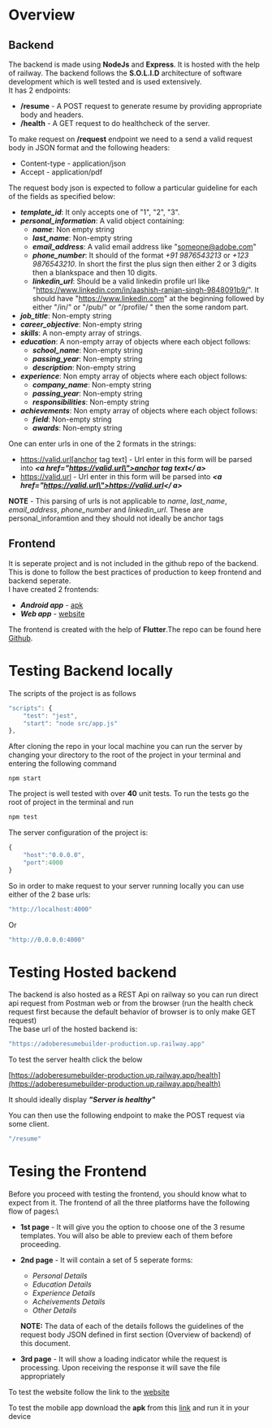 # Overview

## Backend
The backend is made using **NodeJs** and **Express**. It is hosted with the help of railway. The backend follows the **S.O.L.I.D** architecture of software development which is well tested and is used extensively.\
It has 2 endpoints:
* **/resume** - A POST request to generate resume by providing appropriate body and headers.
* **/health** - A GET request to do healthcheck of the server.

To make request on **/request** endpoint we need to a send a valid request body in JSON format and the following headers:
* Content-type - application/json
* Accept - application/pdf

The request body json is expected to follow a particular guideline for each of the fields as specified below:
* ***template_id***: It only accepts one of "1", "2", "3".
* ***personal_information***: A valid object containing:
    * ***name***: Non empty string
    * ***last_name***: Non-empty string
    * ***email_address***: A valid email address like "someone@adobe.com"
    * ***phone_number***: It should of the format *+91 9876543213* or *+123 9876543210*. In short the first the plus sign then either 2 or 3 digits then a blankspace and then 10 digits.
    * ***linkedin_url***: Should be a valid linkedin profile url like "https://www.linkedin.com/in/aashish-ranjan-singh-9848091b9/". It should have "https://www.linkedin.com" at the beginning followed by either "/in/" or "/pub/" or "/profile/ " then the some random part.
* ***job_title***: Non-empty string
* ***career_objective***: Non-empty string
* ***skills***: A non-empty array of strings.
* ***education***: A non-empty array of objects where each object follows:
    * ***school_name***: Non-empty string
    * ***passing_year***: Non-empty string
    * ***description***: Non-empty string
* ***experience***: Non empty array of objects where each object follows:
    * ***company_name***: Non-empty string
    * ***passing_year***: Non-empty string
    * ***responsibilities***: Non-empty string   
* ***achievements***: Non empty array of objects where each object follows:
    * ***field***: Non-empty string
    * ***awards***: Non-empty string

One can enter urls in one of the 2 formats in the strings:
* https://valid.url[anchor tag text] - Url enter in this form will be parsed into ***<a href=\"https://valid.url\">anchor tag text</ a>***
* https://valid.url - Url enter in this form will be parsed into ***<a href=\"https://valid.url\">https://valid.url</ a>***

**NOTE** - This parsing of urls is not applicable to *name*, *last_name*, *email_address*, *phone_number* and *linkedin_url*. These are personal_inforamtion and they should not ideally be anchor tags


## Frontend
It is seperate project and is not included in the github repo of the backend. This is done to follow the best practices of production to keep frontend and backend seperate.\
I have created 2 frontends:
* ***Android app*** - [apk](https://drive.google.com/file/d/18CPpiHc_gEpt-I6ELXEVwzRpZK5lMN_a/view?usp=sharing)
* ***Web app*** - [website](https://aashish2604.github.io/resume_builder_web/#/)
<!-- * ***Windows app*** -->

The frontend is created with the help of **Flutter**.The repo can be found here [Github](https://github.com/aashish2604/resume_builder_ui).

# Testing Backend locally
The scripts of the project is as follows

```javascript
"scripts": {
    "test": "jest",
    "start": "node src/app.js"
},
```
After cloning the repo in your local machine you can run the server by changing your directory to the root of the project in your terminal and entering the following command 

```javascrpt
npm start
```
The project is well tested with over **40** unit tests. To run the tests go the root of project in the terminal and run

```javascript
npm test
```

The server configuration of the project is:
```javascript
{
    "host":"0.0.0.0",
    "port":4000
}
```
So in order to make request to your server running locally you can use either of the 2 base urls:

```javascript
"http://localhost:4000"
```
Or
```javascript
"http://0.0.0.0:4000"
```
# Testing Hosted backend
The backend is also hosted as a REST Api on railway so you can run direct api request from Postman web or from the browser (run the health check request first because the default behavior of browser is to only make GET request)\
The base url of the hosted backend is:
```javascript
"https://adoberesumebuilder-production.up.railway.app"
```
To test the server health click the below

[https://adoberesumebuilder-production.up.railway.app/health](https://adoberesumebuilder-production.up.railway.app/health)

It should ideally display ***"Server is healthy"***

You can then use the following endpoint to make the POST request via some client.
```javascript 
"/resume"
```
# Tesing the Frontend
Before you proceed with testing the frontend, you should know what to expect from it. The frontend of all the three platforms have the following flow of pages:\
* **1st page** - It will give you the option to choose one of the 3 resume templates. You will also be able to preview each of them before proceeding.
* **2nd page** - It will contain a set of 5 seperate forms:
    * *Personal Details*
    * *Education Details*
    * *Experience Details*
    * *Acheivements Details*
    * *Other Details*

    **NOTE:** The data of each of the details follows the guidelines of the request body JSON defined in first section (Overview of backend) of this document.
* **3rd page** - It will show a loading indicator while the request is processing. Upon receiving the response it will save the file appropriately

To test the website follow the link to the [website](https://aashish2604.github.io/resume_builder_web/#/)

To test the mobile app download the **apk** from this [link](https://drive.google.com/file/d/18CPpiHc_gEpt-I6ELXEVwzRpZK5lMN_a/view?usp=sharing) and run it in your device

<!-- To test the windows app download the **.exe** setup from the link below and run it on your Windows machine -->






